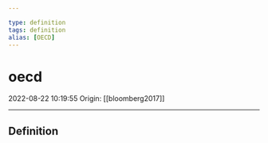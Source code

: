 ```yaml
---

type: definition
tags: definition
alias: [OECD]
---
```


# oecd

2022-08-22 10:19:55
Origin: [[bloomberg2017]]

---

## Definition

